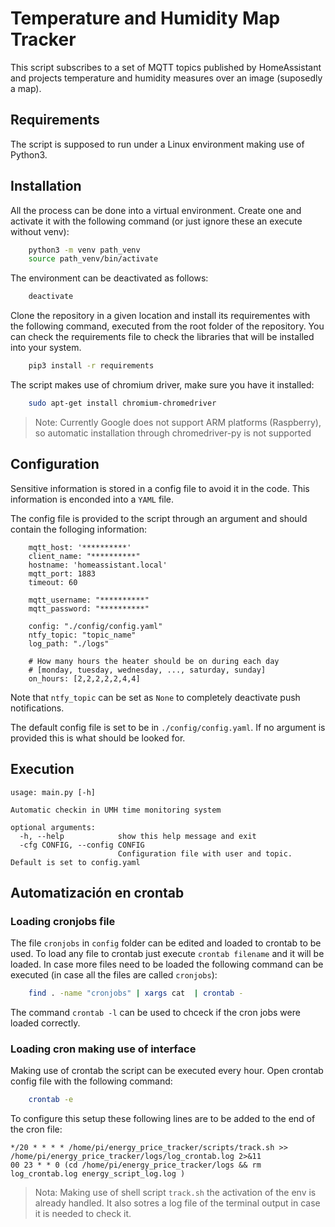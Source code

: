 # Temperature and Humidity Map Tracker

This script subscribes to a set of MQTT topics published by HomeAssistant and projects temperature and humidity measures over an image (suposedly a map).

## Requirements

The script is supposed to run under a Linux environment making use of Python3.

## Installation

All the process can be done into a virtual environment. Create one and activate it with the following command (or just ignore these an execute without venv):

```sh
    python3 -m venv path_venv
    source path_venv/bin/activate
```

The environment can be deactivated as follows:
```sh
    deactivate
```

Clone the repository in a given location and install its requirementes with the following command, executed from the root folder of the repository. You can check the requirements file to check the libraries that will be installed into your system.

```sh
    pip3 install -r requirements
```

The script makes use of chromium driver, make sure you have it installed:

```sh
    sudo apt-get install chromium-chromedriver
```
>Note: Currently Google does not support ARM platforms (Raspberry), so automatic installation through chromedriver-py is not supported


## Configuration

Sensitive information is stored in a config file to avoid it in the code. This information is enconded into a `YAML` file.

The config file is provided to the script through an argument and should contain the folloging information:

```YML
    mqtt_host: '**********'
    client_name: "**********"
    hostname: 'homeassistant.local'
    mqtt_port: 1883
    timeout: 60

    mqtt_username: "**********"
    mqtt_password: "**********"

    config: "./config/config.yaml"
    ntfy_topic: "topic_name"
    log_path: "./logs"

    # How many hours the heater should be on during each day 
    # [monday, tuesday, wednesday, ..., saturday, sunday]
    on_hours: [2,2,2,2,2,4,4]
```

Note that `ntfy_topic` can be set as `None` to completely deactivate push notifications.

The default config file is set to be in `./config/config.yaml`. If no argument is provided this is what should be looked for.

## Execution

```
usage: main.py [-h] 

Automatic checkin in UMH time monitoring system

optional arguments:
  -h, --help            show this help message and exit
  -cfg CONFIG, --config CONFIG
                        Configuration file with user and topic. Default is set to config.yaml

```

## Automatización en crontab

### Loading cronjobs file

The file `cronjobs` in `config` folder can be edited and loaded to crontab to be used. To load any file to crontab just execute `crontab filename` and it will be loaded. In case more files need to be loaded the following command can be executed (in case all the files are called `cronjobs`):

```sh
    find . -name "cronjobs" | xargs cat  | crontab -
```

The command `crontab -l` can be used to chceck if the cron jobs were loaded correctly.

### Loading cron making use of interface
Making use of crontab the script can be executed every hour. Open crontab config file with the following command:

```sh
    crontab -e
```


To configure this setup these following lines are to be added to the end of the cron file:
```
*/20 * * * * /home/pi/energy_price_tracker/scripts/track.sh >> /home/pi/energy_price_tracker/logs/log_crontab.log 2>&11
00 23 * * 0 (cd /home/pi/energy_price_tracker/logs && rm log_crontab.log energy_script_log.log )
```

> Nota: Making use of shell script `track.sh` the activation of the env is already handled. It also sotres a log file of the terminal output in case it is needed to check it.
